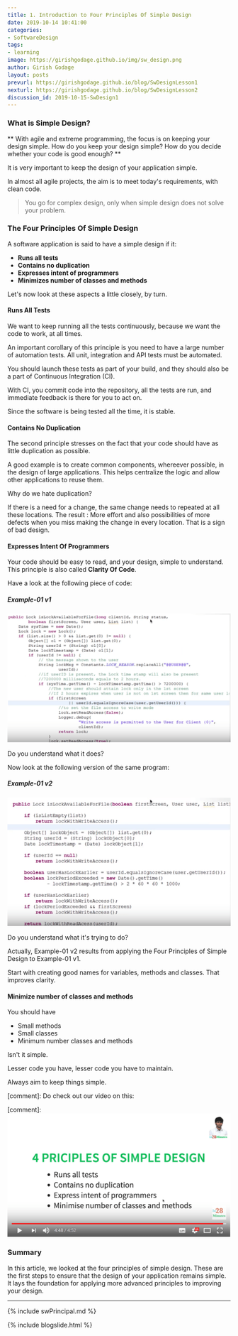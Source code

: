 ```yaml
---
title: 1. Introduction to Four Principles Of Simple Design
date: 2019-10-14 10:41:00
categories:
- SoftwareDesign
tags:
- learning
image: https://girishgodage.github.io/img/sw_design.png
author: Girish Godage
layout: posts
prevurl: https://girishgodage.github.io/blog/SwDesignLesson1
nexturl: https://girishgodage.github.io/blog/SwDesignLesson2
discussion_id: 2019-10-15-SwDesign1
---
```


### What is Simple Design?

 ** With agile and extreme programming, the focus is on keeping your design simple. How do you       keep your design simple? How do you decide whether your code is good enough? **

It is very important to keep the design of your application simple.

In almost all agile projects, the aim is to meet today's requirements, with clean code.

> You go for complex design, only when simple design does not solve your problem.

### The Four Principles Of Simple Design

A software application is said to have a simple design if it:

* **Runs all tests**
* **Contains no duplication**
* **Expresses intent of programmers**
* **Minimizes number of classes and methods**

Let's now look at these aspects a little closely, by turn.

#### Runs All Tests

We want to keep running all the tests continuously, because we want the code to work, at all times.

An important corollary of this principle is you need to have a large number of automation tests. All unit, integration and API tests must be automated.

You should launch these tests as part of your build, and they should also be a part of Continuous Integration (CI).

With CI, you commit code into the repository, all the tests are run, and immediate feedback is there for you to act on.

Since the software is being tested all the time, it is stable.

#### Contains No Duplication

The second principle stresses on the fact that your code should have as little duplication as possible.

A good example is to create common components, whereever possible, in the design of large applications. This helps centralize the logic and allow other applications to reuse them.

Why do we hate duplication? 

If there is a need for a change, the same change needs to repeated at all these locations. The result : More effort and also possibilities of more defects when you miss making the change in every location. That is a sign of bad design.

#### Expresses Intent Of Programmers

Your code should be easy to read, and your design, simple to understand. This principle is also called **Clarity Of Code**.

Have a look at the following piece of code:

##### Example-01 v1

![image info](/img/sw_design/1/Capture-09-01.png)

 

Do you understand what it does? 

Now look at the following version of the same program: 

##### Example-01 v2

![image info](/img/sw_design/1/Capture-09-02.png)

Do you understand what it's trying to do?

Actually, Example-01 v2 results from applying the Four Principles of Simple Design to Example-01 v1.

Start with creating good names for variables, methods and classes. That improves clarity.

#### Minimize number of classes and methods

You should have 

* Small methods
* Small classes
* Minimum number classes and methods

Isn't it simple.

Lesser code you have, lesser code you have to maintain.

Always aim to keep things simple.

[comment]: Do check out our video on this:

[comment]: [![image info](/images/Capture-09-03.png)](https://www.youtube.com/watch?v=jQIJkzCmUvo)   

### Summary

In this article, we looked at the four principles of simple design. These are the first steps to ensure that the design of your application remains simple. It lays the foundation for applying more advanced principles to improving your design.

---
{% include swPrincipal.md %}


{% include blogslide.html %}

